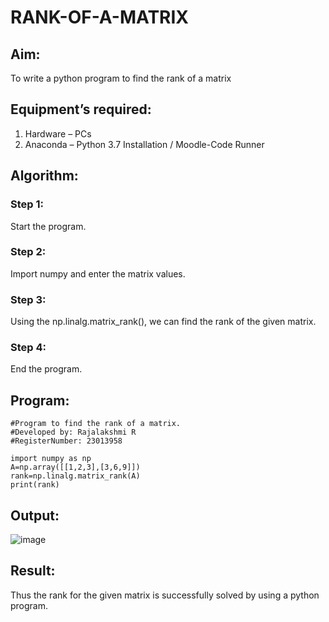 # RANK-OF-A-MATRIX
## Aim:
To write a python program to find the rank of a matrix
## Equipment’s required:
1. 	Hardware – PCs
2. 	Anaconda – Python 3.7 Installation / Moodle-Code Runner
## Algorithm:
### Step 1: 
Start the program.
### Step 2: 
Import numpy and enter the matrix values.
### Step 3: 
Using the np.linalg.matrix_rank(), we can find the rank of the given matrix.
### Step 4: 
End the program.

## Program:
```
#Program to find the rank of a matrix.
#Developed by: Rajalakshmi R
#RegisterNumber: 23013958

import numpy as np
A=np.array([[1,2,3],[3,6,9]])
rank=np.linalg.matrix_rank(A)
print(rank)
```

## Output:
![image](https://github.com/Raji1009/RANK-OF-A-MATRIX/assets/89059861/488760ba-a4a4-4f3c-aa87-0777a76e23df)


## Result:
Thus the rank for the given matrix is successfully solved by  using a python program.

